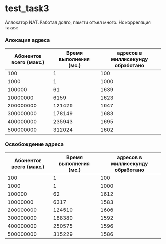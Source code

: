 # test_task3

Аллокатор NAT. Работал долго, памяти отъел много.
Но корреляция такая:

### Алокация адресa
| Абонентов всего (макс.) | Время выполнения (мс.) | адресов в миллисекунду обработано |
| ---    | ---   | ---     |
| 100 | 1 | 100 |
| 1000 | 1 | 1000 |
| 100000 | 61 | 1639 |
| 10000000 | 6159 | 1623 |
| 200000000 | 121426 | 1647 |
| 300000000 | 178149 | 1683 |
| 400000000 | 235943 | 1695 |
| 500000000 | 312024 | 1602 |


### Освобождение адресa
| Абонентов всего (макс.) | Время выполнения (мс.) | адресов в миллисекунду обработано |
| ---    | ---   | ---     |
| 100 | 1 | 100 |
| 1000 | 1 | 1000 |
| 100000 | 62 | 1612 | 
| 10000000 | 6317 | 1583 |
| 200000000 | 124510 | 1606 |
| 300000000 | 188380 | 1592 |
| 400000000 | 250575 | 1596 |
| 500000000 | 315229 | 1586 |
